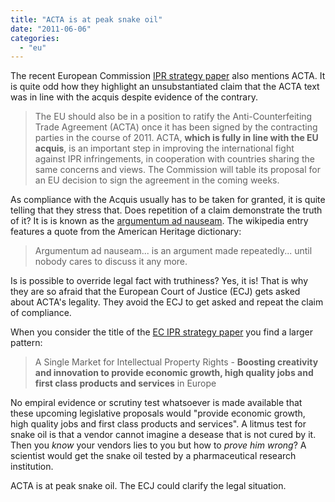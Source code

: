 ```yaml
---
title: "ACTA is at peak snake oil"
date: "2011-06-06"
categories: 
  - "eu"
---
```


The recent European Commission [IPR strategy paper](http://ec.europa.eu/internal_market/copyright/docs/ipr_strategy/COM_2011_287_en.pdf) also mentions ACTA. It is quite odd how they highlight an unsubstantiated claim that the ACTA text was in line with the acquis despite evidence of the contrary.

> The EU should also be in a position to ratify the Anti-Counterfeiting Trade Agreement (ACTA) once it has been signed by the contracting parties in the course of 2011. ACTA, **which is fully in line with the EU acquis**, is an important step in improving the international fight against IPR infringements, in cooperation with countries sharing the same concerns and views. The Commission will table its proposal for an EU decision to sign the agreement in the coming weeks.

As compliance with the Acquis usually has to be taken for granted, it is quite telling that they stress that. Does repetition of a claim demonstrate the truth of it? It is is known as the [argumentum ad nauseam](http://en.wikipedia.org/wiki/Ad_nauseam). The wikipedia entry features a quote from the American Heritage dictionary:

> Argumentum ad nauseam... is an argument made repeatedly... until nobody cares to discuss it any more.

Is is possible to override legal fact with truthiness? Yes, it is! That is why they are so afraid that the European Court of Justice (ECJ) gets asked about ACTA's legality. They avoid the ECJ to get asked and repeat the claim of compliance.

When you consider the title of the [EC IPR strategy paper](http://ec.europa.eu/internal_market/copyright/docs/ipr_strategy/COM_2011_287_en.pdf) you find a larger pattern:

> A Single Market for Intellectual Property Rights - **Boosting creativity and innovation to provide economic growth, high quality jobs and first class products and services** in Europe

No empiral evidence or scrutiny test whatsoever is made available that these upcoming legislative proposals would "provide economic growth, high quality jobs and first class products and services". A litmus test for snake oil is that a vendor cannot imagine a desease that is not cured by it. Then you _know_ your vendors lies to you but how to _prove him wrong_? A scientist would get the snake oil tested by a pharmaceutical research institution.

ACTA is at peak snake oil. The ECJ could clarify the legal situation.
